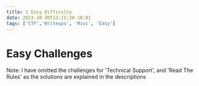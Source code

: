 ```yaml
---
title: 1 Easy Difficulty
date: 2023-10-30T13:11:20-10:01
tags: ['CTF','Writeups', 'Misc', 'Easy']
---
```

# Easy Challenges
 Note: I have omitted the challenges for 'Technical Support', and 'Read The Rules' as the solutions are explained in the descriptions 